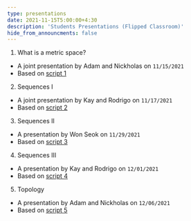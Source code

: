 ```yaml
---
type: presentations
date: 2021-11-15T5:00:00+4:30
description: 'Students Presentations (Flipped Classroom)'
hide_from_announcments: false
---
```


1. What is a metric space?
+ A joint presentation by Adam and Nickholas on `11/15/2021`
+ Based on [script 1](/jhu301-f21/static_files/presentations/script1.pdf)

2. Sequences I
+ A joint presentation by Kay and Rodrigo on `11/17/2021`
+ Based on [script 2](/jhu301-f21/static_files/presentations/script2.pdf)

3. Sequences II 
+ A presentation by Won Seok on `11/29/2021`
+ Based on [script 3](/jhu301-f21/static_files/presentations/script3.pdf)

4. Sequences III
+ A presentation by Kay and Rodrigo on `12/01/2021`
+ Based on [script 4](/jhu301-f21/static_files/presentations/script4.pdf)

5. Topology 
+ A presentation by Adam and Nickholas on `12/06/2021`
+ Based on [script 5](/jhu301-f21/static_files/presentations/script5.pdf)
